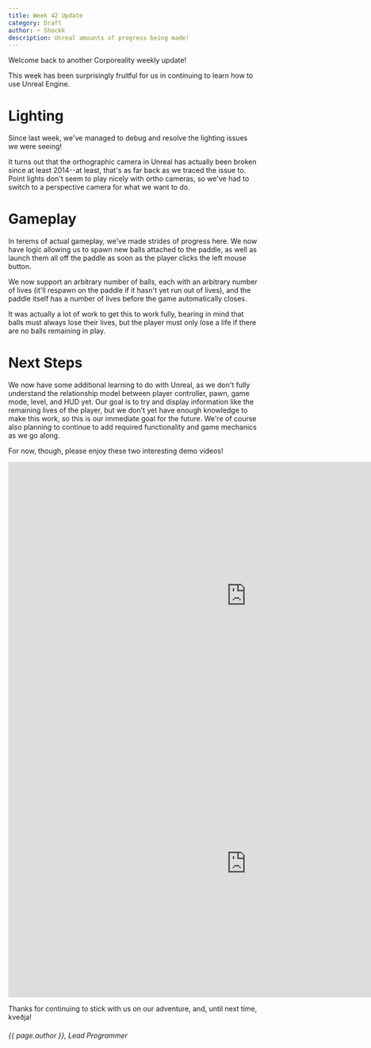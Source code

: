```yaml
---
title: Week 42 Update
category: Draft
author: ⚡ Shockk
description: Unreal amounts of progress being made!
---
```


Welcome back to another Corporeality weekly update!

This week has been surprisingly fruitful for us in continuing to learn how to use Unreal Engine.

# Lighting

Since last week, we've managed to debug and resolve the lighting issues we were seeing!

It turns out that the orthographic camera in Unreal has actually been broken since at least 2014--at least, that's as far back as we traced the issue to. Point lights don't seem to play nicely with ortho cameras, so we've had to switch to a perspective camera for what we want to do.

# Gameplay

In terems of actual gameplay, we've made strides of progress here. We now have logic allowing us to spawn new balls attached to the paddle, as well as launch them all off the paddle as soon as the player clicks the left mouse button.

We now support an arbitrary number of balls, each with an arbitrary number of lives (it'll respawn on the paddle if it hasn't yet run out of lives), and the paddle itself has a number of lives before the game automatically closes.

It was actually a lot of work to get this to work fully, bearing in mind that balls must always lose their lives, but the player must only lose a life if there are no balls remaining in play.

# Next Steps

We now have some additional learning to do with Unreal, as we don't fully understand the relationship model between player controller, pawn, game mode, level, and HUD yet. Our goal is to try and display information like the remaining lives of the player, but we don't yet have enough knowledge to make this work, so this is our immediate goal for the future. We're of course also planning to continue to add required functionality and game mechanics as we go along.

For now, though, please enjoy these two interesting demo videos!

<div class="responsive-embed widescreen">
	<iframe width="960" height="540" src="https://www.youtube.com/embed/cfAyxtgYPkI" frameborder="0" allowfullscreen></iframe>
</div>

<div class="responsive-embed widescreen">
	<iframe width="960" height="540" src="https://www.youtube.com/embed/0WnuVy-LfTk" frameborder="0" allowfullscreen></iframe>
</div>

Thanks for continuing to stick with us on our adventure, and, until next time, kveðja!

###### {{ page.author }}, Lead Programmer
